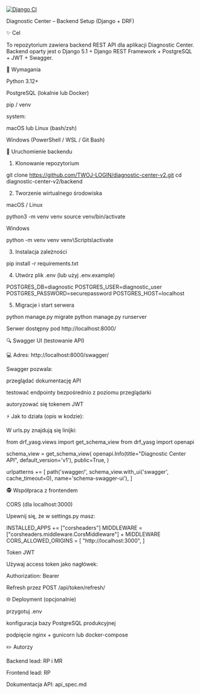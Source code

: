 [![Django CI](https://github.com/robertpilczuk/diagnostic-center-v2/actions/workflows/ci.yml/badge.svg)](https://github.com/robertpilczuk/diagnostic-center-v2/actions/workflows/ci.yml)

Diagnostic Center – Backend Setup (Django + DRF)

✨ Cel

To repozytorium zawiera backend REST API dla aplikacji Diagnostic Center. Backend oparty jest o Django 5.1 + Django REST Framework + PostgreSQL + JWT + Swagger.

🔧 Wymagania

Python 3.12+

PostgreSQL (lokalnie lub Docker)

pip / venv

system:

macOS lub Linux (bash/zsh)

Windows (PowerShell / WSL / Git Bash)

🚀 Uruchomienie backendu

1. Klonowanie repozytorium

git clone https://github.com/TWOJ-LOGIN/diagnostic-center-v2.git
cd diagnostic-center-v2/backend

2. Tworzenie wirtualnego środowiska

macOS / Linux

python3 -m venv venv
source venv/bin/activate

Windows

python -m venv venv
venv\Scripts\activate

3. Instalacja zależności

pip install -r requirements.txt

4. Utwórz plik .env (lub użyj .env.example)

POSTGRES_DB=diagnostic
POSTGRES_USER=diagnostic_user
POSTGRES_PASSWORD=securepassword
POSTGRES_HOST=localhost

5. Migracje i start serwera

python manage.py migrate
python manage.py runserver

Serwer dostępny pod http://localhost:8000/

🔍 Swagger UI (testowanie API)

💻 Adres: http://localhost:8000/swagger/

Swagger pozwala:

przeglądać dokumentację API

testować endpointy bezpośrednio z poziomu przeglądarki

autoryzować się tokenem JWT

⚡ Jak to działa (opis w kodzie):

W urls.py znajdują się linijki:

from drf_yasg.views import get_schema_view
from drf_yasg import openapi

schema_view = get_schema_view(
    openapi.Info(title="Diagnostic Center API", default_version='v1'),
    public=True,
)

urlpatterns += [
    path('swagger/', schema_view.with_ui('swagger', cache_timeout=0), name='schema-swagger-ui'),
]

🕵️ Współpraca z frontendem

CORS (dla localhost:3000)

Upewnij się, że w settings.py masz:

INSTALLED_APPS += ["corsheaders"]
MIDDLEWARE = ["corsheaders.middleware.CorsMiddleware"] + MIDDLEWARE
CORS_ALLOWED_ORIGINS = [
    "http://localhost:3000",
]

Token JWT

Używaj access token jako nagłówek:

Authorization: Bearer <token>

Refresh przez POST /api/token/refresh/

🌐 Deployment (opcjonalnie)

przygotuj .env

konfiguracja bazy PostgreSQL produkcyjnej

podpięcie nginx + gunicorn lub docker-compose

✏️ Autorzy

Backend lead: RP i MR

Frontend lead: RP 

Dokumentacja API: api_spec.md

